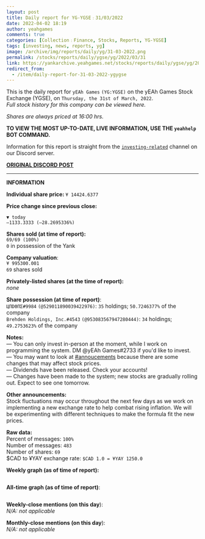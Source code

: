 ```yaml
---
layout: post
title: Daily report for YG-YGSE﹕31/03/2022
date: 2022-04-02 18:19
author: yeahgames
comments: true
categories: [Collection﹕Finance, Stocks, Reports, YG-YGSE]
tags: [investing, news, reports, yg]
image: /archive/img/reports/daily/yg/31-03-2022.png
permalink: /stocks/reports/daily/ygse/yg/2022/03/31
link: https://yankarchive.yeahgames.net/stocks/reports/daily/ygse/yg/2022/03/31
redirect_from:
  - /item/daily-report-for-31-03-2022-ygygse
---
```

<!-- wp:paragraph -->
<p>This is the daily report for <code>yEAh Games</code> <code>(YG:YGSE)</code> on the yEAh Games Stock Exchange (YGSE), on <code>Thursday, the 31st of March, 2022</code>.<br><em>Full stock history for this company can be viewed here.</em></p>
<!-- /wp:paragraph -->

<!-- wp:paragraph -->
<p><em>Shares are always priced at 16:00 hrs. </em></p>
<!-- /wp:paragraph -->

<!-- wp:paragraph -->
<p><strong>TO VIEW THE MOST UP-TO-DATE, LIVE INFORMATION, USE THE <code>yeahhelp</code> BOT COMMAND.</strong></p>
<!-- /wp:paragraph -->

<!-- wp:paragraph -->
<p>Information for this report is straight from the <code><a href="https://discord.com/channels/887052880782176266/956148633475092520">investing-related</a></code> channel on our Discord server.</p>
<!-- /wp:paragraph -->

<!-- wp:buttons -->
<div class="wp-block-buttons"><!-- wp:button {"textColor":"vivid-cyan-blue","style":{"border":{"radius":"18px"}}} -->
<div class="wp-block-button"><a class="wp-block-button__link has-vivid-cyan-blue-color has-text-color" href="https://discord.com/channels/887052880782176266/956148633475092520/959266165732028466" style="border-radius:18px;"><strong>ORIGINAL DISCORD POST</strong></a></div>
<!-- /wp:button --></div>
<!-- /wp:buttons -->

<!-- wp:separator {"className":"is-style-wide"} -->
<hr class="wp-block-separator has-alpha-channel-opacity is-style-wide" />
<!-- /wp:separator -->

<!-- wp:paragraph {"fontSize":"medium"} -->
<p class="has-medium-font-size"><strong>INFORMATION</strong></p>
<!-- /wp:paragraph -->

<!-- wp:paragraph -->
<p><strong>Individual share price: </strong><code>¥ 14424.6377</code></p>
<!-- /wp:paragraph -->

<!-- wp:paragraph -->
<p><strong><strong>Price change since previous close:</strong></strong></p>
<!-- /wp:paragraph -->

<!-- wp:paragraph {"textColor":"vivid-red"} -->
<p class="has-vivid-red-color has-text-color"><code>▼ today</code><br><code>—1133.3333 (—28.2695336%)</code></p>
<!-- /wp:paragraph -->

<!-- wp:paragraph -->
<p><strong>Shares sold (at time of report): </strong><br><code>69/69 (100%)</code><br><code>0</code> in possession of the Yank</p>
<!-- /wp:paragraph -->

<!-- wp:paragraph -->
<p><strong>Company valuation</strong>:<br><code>¥ 995300.001</code><br><code>69</code> shares sold</p>
<!-- /wp:paragraph -->

<!-- wp:paragraph -->
<p><strong>Privately-listed shares (at the time of report):</strong><br><em>none</em></p>
<!-- /wp:paragraph -->

<!-- wp:paragraph -->
<p><strong>Share possession (at time of report)</strong>:<br><code>ЦПDӨПΣ#9984</code> <code>(@529011890039422976)</code>: <code>35</code> holdings; <code>50.7246377%</code> of the company<br><code>Brehden Holdings, Inc.#4543</code> <code>(@953083567947280444)</code>: <code>34</code> holdings; <code>49.2753623%</code> of the company</p>
<!-- /wp:paragraph -->

<!-- wp:paragraph -->
<p><strong>Notes:</strong><br>— You can only invest in-person at the moment, while I work on programming the system. DM @yEAh Games#2733 if you'd like to invest.<br>— You may want to look at <a href="https://discord.com/channels/887052880782176266/887066216093605910">#annoucements</a> because there are some changes that may affect stock prices.<br>— Dividends have been released. Check your accounts!<br>— Changes have been made to the system; new stocks are gradually rolling out. Expect to see one tomorrow.</p>
<!-- /wp:paragraph -->

<!-- wp:paragraph -->
<p><strong>Other announcements:</strong><br>Stock fluctuations may occur throughout the next few days as we work on implementing a new exchange rate to help combat rising inflation. We will be experimenting with different techniques to make the formula fit the new prices.</p>
<!-- /wp:paragraph -->

<!-- wp:paragraph -->
<p><strong>Raw data:</strong><br>Percent of messages: <code>100%</code><br>Number of messages: <code>483</code><br>Number of shares: <code>69</code><br>$CAD to ¥YAY exchange rate: <code>$CAD 1.0 = ¥YAY 1250.0</code> </p>
<!-- /wp:paragraph -->

<!-- wp:paragraph -->
<p><strong>Weekly graph (as of time of report):</strong></p>
<!-- /wp:paragraph -->

<!-- wp:image {"id":103,"sizeSlug":"large","linkDestination":"none"} -->
<figure class="wp-block-image size-large"><img src="https://yeaharchives.files.wordpress.com/2022/04/image-7.png?w=540" alt="" class="wp-image-103" /></figure>
<!-- /wp:image -->

<!-- wp:paragraph -->
<p><strong>All-time graph (as of time of report)</strong>:</p>
<!-- /wp:paragraph -->

<!-- wp:image {"id":110,"sizeSlug":"large","linkDestination":"none"} -->
<figure class="wp-block-image size-large"><img src="https://yeaharchives.files.wordpress.com/2022/04/image-8.png?w=600" alt="" class="wp-image-110" /></figure>
<!-- /wp:image -->

<!-- wp:paragraph -->
<p><strong>Weekly-close mentions (on this day</strong>):<br><em>N/A:</em> <em>not applicable</em></p>
<!-- /wp:paragraph -->

<!-- wp:paragraph -->
<p><strong>Monthly-close mentions (on this day</strong>):<br><em>N/A:</em> <em>not applicable</em></p>
<!-- /wp:paragraph -->
